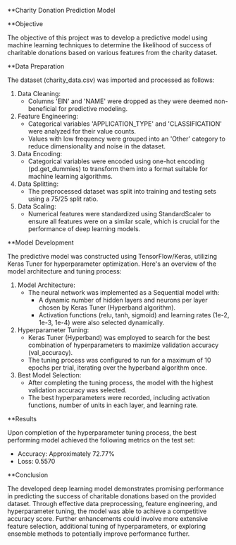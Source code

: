 **Charity Donation Prediction Model


**Objective

The objective of this project was to develop a predictive model using machine learning techniques to determine the likelihood of success of charitable donations based on various features from the charity dataset.


**Data Preparation

The dataset (charity_data.csv) was imported and processed as follows:
1. Data Cleaning:
    * Columns 'EIN' and 'NAME' were dropped as they were deemed non-beneficial for predictive modeling.
2. Feature Engineering:
    * Categorical variables 'APPLICATION_TYPE' and 'CLASSIFICATION' were analyzed for their value counts.
    * Values with low frequency were grouped into an 'Other' category to reduce dimensionality and noise in the dataset.
3. Data Encoding:
    * Categorical variables were encoded using one-hot encoding (pd.get_dummies) to transform them into a format suitable for machine learning algorithms.
4. Data Splitting:
    * The preprocessed dataset was split into training and testing sets using a 75/25 split ratio.
5. Data Scaling:
    * Numerical features were standardized using StandardScaler to ensure all features were on a similar scale, which is crucial for the performance of deep learning models.
  
      
**Model Development

The predictive model was constructed using TensorFlow/Keras, utilizing Keras Tuner for hyperparameter optimization. Here's an overview of the model architecture and tuning process:
1. Model Architecture:
    * The neural network was implemented as a Sequential model with:
        * A dynamic number of hidden layers and neurons per layer chosen by Keras Tuner (Hyperband algorithm).
        * Activation functions (relu, tanh, sigmoid) and learning rates (1e-2, 1e-3, 1e-4) were also selected dynamically.
2. Hyperparameter Tuning:
    * Keras Tuner (Hyperband) was employed to search for the best combination of hyperparameters to maximize validation accuracy (val_accuracy).
    * The tuning process was configured to run for a maximum of 10 epochs per trial, iterating over the hyperband algorithm once.
3. Best Model Selection:
    * After completing the tuning process, the model with the highest validation accuracy was selected.
    * The best hyperparameters were recorded, including activation functions, number of units in each layer, and learning rate.


**Results

Upon completion of the hyperparameter tuning process, the best performing model achieved the following metrics on the test set:
* Accuracy: Approximately 72.77%
* Loss: 0.5570


**Conclusion

The developed deep learning model demonstrates promising performance in predicting the success of charitable donations based on the provided dataset. Through effective data preprocessing, feature engineering, and hyperparameter tuning, the model was able to achieve a competitive accuracy score. Further enhancements could involve more extensive feature selection, additional tuning of hyperparameters, or exploring ensemble methods to potentially improve performance further.
 
